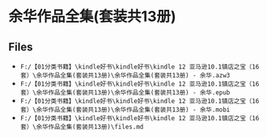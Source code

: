 # 余华作品全集(套装共13册)

## Files

- `F:/【01分类书籍】\kindle好书\kindle好书\kindle 12 亚马逊10.1镇店之宝（16套）\余华作品全集(套装共13册)\余华作品全集(套装共13册) - 余华.azw3`
- `F:/【01分类书籍】\kindle好书\kindle好书\kindle 12 亚马逊10.1镇店之宝（16套）\余华作品全集(套装共13册)\余华作品全集(套装共13册) - 余华.epub`
- `F:/【01分类书籍】\kindle好书\kindle好书\kindle 12 亚马逊10.1镇店之宝（16套）\余华作品全集(套装共13册)\余华作品全集(套装共13册) - 余华.mobi`
- `F:/【01分类书籍】\kindle好书\kindle好书\kindle 12 亚马逊10.1镇店之宝（16套）\余华作品全集(套装共13册)\files.md`

